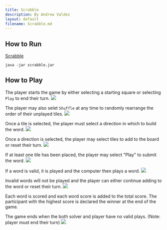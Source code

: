 ```yaml
---
title: Scrabble
description: By Andrew Valdez
layout: default
filename: Scrabble.md
--- 
```

## How to Run
<a href="https://github.com/avz-dev/scrabble/raw/main/scrabble.jar">Scrabble</a> 

`java -jar scrabble.jar`


## How to Play

The player starts the game by either selecting a starting square or selecting `Play` to end their turn.
<img src="https://avz-dev.github.io/resources/starting-tile.png">
  
The player may also selet `Shuffle` at any time to randomly rearrange the order of their unplayed tiles.
<img src="https://avz-dev.github.io/resources/shuffle.png">

Once a tile is selected, the player must select a direction in which to build the word.
<img src="https://avz-dev.github.io/resources/direction.png">

Once a direction is selected, the player may select tiles to add to the board or reset their turn.
<img src="https://avz-dev.github.io/resources/tile-select.png">

If at least one tile has been placed, the player may select "Play" to submit the word. 
<img src="https://avz-dev.github.io/resources/first-word.png">

If a word is valid, it is played and the computer then plays a word.
<img src="https://avz-dev.github.io/resources/comp-first.png">

Invalid words will not be played and the player can either continue adding to the word or reset their turn.
<img src="https://avz-dev.github.io/resources/invalid-word.png">

Each word is scored and each word score is added to the total score.
The participant with the highest score is declared the winner at the end of the game.

The game ends when the both solver and player have no valid plays. (Note: player must end their turn)
<img src="https://avz-dev.github.io/resources/end.png">
